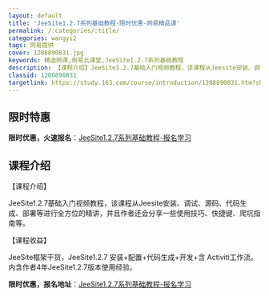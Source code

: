 ```yaml
---
layout: default
title: 'JeeSite1.2.7系列基础教程-限时优惠-网易精品课'
permalink: /:categories/:title/
categories: wangyi2
tags: 网易提供
cover: 1208890831.jpg
keywords: 精选网课,网易云课堂,JeeSite1.2.7系列基础教程
description: 【课程介绍】JeeSite1.2.7基础入门视频教程，该课程从Jeesite安装、调试、源码、代码生成、部署等进行全方位
classid: 1208890831
targetlink: https://study.163.com/course/introduction/1208890831.htm?share=1&shareId=1025206652&utm_campaign=share&utm_medium=iphoneShare&utm_source=&utm_u=1025206652
---
```


## 限时特惠

**限时优惠，火速报名**：[JeeSite1.2.7系列基础教程-报名学习](https://study.163.com/course/introduction/1208890831.htm?share=1&shareId=1025206652&utm_campaign=share&utm_medium=iphoneShare&utm_source=&utm_u=1025206652)

## 课程介绍

【课程介绍】

JeeSite1.2.7基础入门视频教程，该课程从Jeesite安装、调试、源码、代码生成、部署等进行全方位的精讲，并且作者还会分享一些使用技巧、快捷键、爬坑指南等。

【课程收益】

JeeSite框架干货，JeeSite1.2.7 安装+配置+代码生成+开发+含 Activiti工作流。内含作者4年JeeSite1.2.7版本使用经验。

**限时优惠，报名地址**：[JeeSite1.2.7系列基础教程-报名学习](https://study.163.com/course/introduction/1208890831.htm?share=1&shareId=1025206652&utm_campaign=share&utm_medium=iphoneShare&utm_source=&utm_u=1025206652)

